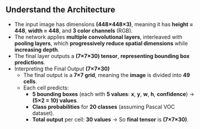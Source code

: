 
## Understand the Architecture

- The input image has dimensions **(448×448×3)**, meaning it has **height = 448**, **width = 448**, and **3 color channels** (RGB).
- The network applies **multiple convolutional layers**, interleaved with **pooling layers**, which **progressively reduce spatial dimensions** while **increasing depth**.
- The final layer outputs a **(7×7×30) tensor**, **representing bounding box predictions**.
- Interpreting the Final Output **(7×7×30)**
  - The final output is a **7×7 grid**, meaning the **image** is divided into **49 cells**.
  - Each cell predicts:
    - **5 bounding boxes** (each with **5 values**: **x**, **y**, **w**, **h**, **confidence**) → **(5×2 = 10) values**.
    - **Class probabilities** for **20 classes** (assuming Pascal VOC dataset).
    - **Total output** per cell: **30 values** → So **final tensor** is **(7×7×30)**.
